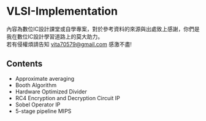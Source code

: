 # VLSI-Implementation
內容為數位IC設計課堂或自學專案，對於參考資料的來源與出處致上感謝，你們是我在數位IC設計學習道路上的莫大助力。  
若有侵權煩請告知 vita70579@gmail.com 感激不盡!
## Contents
- Approximate averaging
- Booth Algorithm
- Hardware Optimized Divider
- RC4 Encryption and Decryption Circuit IP
- Sobel Operator IP
- 5-stage pipeline MIPS
